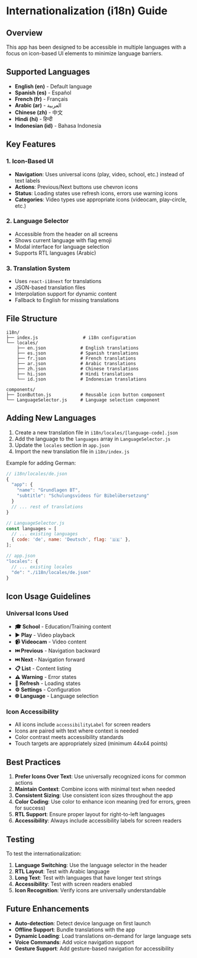 # Internationalization (i18n) Guide

## Overview

This app has been designed to be accessible in multiple languages with a focus on icon-based UI elements to minimize language barriers.

## Supported Languages

- **English (en)** - Default language
- **Spanish (es)** - Español
- **French (fr)** - Français
- **Arabic (ar)** - العربية
- **Chinese (zh)** - 中文
- **Hindi (hi)** - हिन्दी
- **Indonesian (id)** - Bahasa Indonesia

## Key Features

### 1. Icon-Based UI
- **Navigation**: Uses universal icons (play, video, school, etc.) instead of text labels
- **Actions**: Previous/Next buttons use chevron icons
- **Status**: Loading states use refresh icons, errors use warning icons
- **Categories**: Video types use appropriate icons (videocam, play-circle, etc.)

### 2. Language Selector
- Accessible from the header on all screens
- Shows current language with flag emoji
- Modal interface for language selection
- Supports RTL languages (Arabic)

### 3. Translation System
- Uses `react-i18next` for translations
- JSON-based translation files
- Interpolation support for dynamic content
- Fallback to English for missing translations

## File Structure

```
i18n/
├── index.js                 # i18n configuration
└── locales/
    ├── en.json             # English translations
    ├── es.json             # Spanish translations
    ├── fr.json             # French translations
    ├── ar.json             # Arabic translations
    ├── zh.json             # Chinese translations
    ├── hi.json             # Hindi translations
    └── id.json             # Indonesian translations

components/
├── IconButton.js           # Reusable icon button component
└── LanguageSelector.js     # Language selection component
```

## Adding New Languages

1. Create a new translation file in `i18n/locales/[language-code].json`
2. Add the language to the `languages` array in `LanguageSelector.js`
3. Update the `locales` section in `app.json`
4. Import the new translation file in `i18n/index.js`

Example for adding German:

```javascript
// i18n/locales/de.json
{
  "app": {
    "name": "Grundlagen BT",
    "subtitle": "Schulungsvideos für Bibelübersetzung"
  }
  // ... rest of translations
}

// LanguageSelector.js
const languages = [
  // ... existing languages
  { code: 'de', name: 'Deutsch', flag: '🇩🇪' },
];

// app.json
"locales": {
  // ... existing locales
  "de": "./i18n/locales/de.json"
}
```

## Icon Usage Guidelines

### Universal Icons Used
- **🎓 School** - Education/Training content
- **▶️ Play** - Video playback
- **📹 Videocam** - Video content
- **⏮️ Previous** - Navigation backward
- **⏭️ Next** - Navigation forward
- **📋 List** - Content listing
- **⚠️ Warning** - Error states
- **🔄 Refresh** - Loading states
- **⚙️ Settings** - Configuration
- **🌐 Language** - Language selection

### Icon Accessibility
- All icons include `accessibilityLabel` for screen readers
- Icons are paired with text where context is needed
- Color contrast meets accessibility standards
- Touch targets are appropriately sized (minimum 44x44 points)

## Best Practices

1. **Prefer Icons Over Text**: Use universally recognized icons for common actions
2. **Maintain Context**: Combine icons with minimal text when needed
3. **Consistent Sizing**: Use consistent icon sizes throughout the app
4. **Color Coding**: Use color to enhance icon meaning (red for errors, green for success)
5. **RTL Support**: Ensure proper layout for right-to-left languages
6. **Accessibility**: Always include accessibility labels for screen readers

## Testing

To test the internationalization:

1. **Language Switching**: Use the language selector in the header
2. **RTL Layout**: Test with Arabic language
3. **Long Text**: Test with languages that have longer text strings
4. **Accessibility**: Test with screen readers enabled
5. **Icon Recognition**: Verify icons are universally understandable

## Future Enhancements

- **Auto-detection**: Detect device language on first launch
- **Offline Support**: Bundle translations with the app
- **Dynamic Loading**: Load translations on-demand for large language sets
- **Voice Commands**: Add voice navigation support
- **Gesture Support**: Add gesture-based navigation for accessibility
